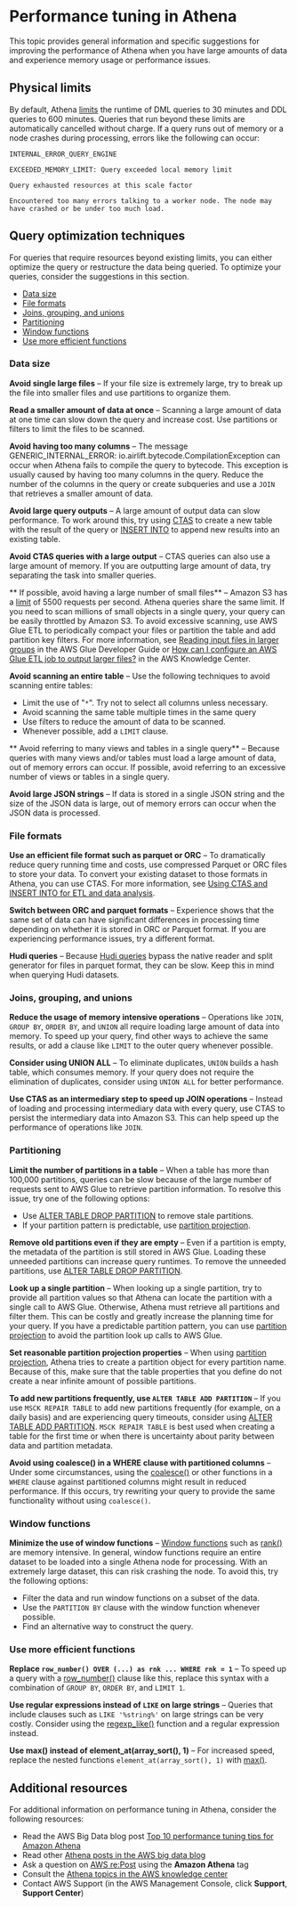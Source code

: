 # Performance tuning in Athena<a name="performance-tuning"></a>

This topic provides general information and specific suggestions for improving the performance of Athena when you have large amounts of data and experience memory usage or performance issues\.

## Physical limits<a name="performance-tuning-physical-limits"></a>

By default, Athena [limits](service-limits.md) the runtime of DML queries to 30 minutes and DDL queries to 600 minutes\. Queries that run beyond these limits are automatically cancelled without charge\. If a query runs out of memory or a node crashes during processing, errors like the following can occur:

```
INTERNAL_ERROR_QUERY_ENGINE
```

```
EXCEEDED_MEMORY_LIMIT: Query exceeded local memory limit
```

```
Query exhausted resources at this scale factor
```

```
Encountered too many errors talking to a worker node. The node may have crashed or be under too much load.
```

## Query optimization techniques<a name="performance-tuning-query-optimization-techniques"></a>

For queries that require resources beyond existing limits, you can either optimize the query or restructure the data being queried\. To optimize your queries, consider the suggestions in this section\.
+ [Data size](#performance-tuning-data-size)
+ [File formats](#performance-tuning-file-formats)
+ [Joins, grouping, and unions](#performance-tuning-joins-grouping-and-unions)
+ [Partitioning](#performance-tuning-partitioning)
+ [Window functions](#performance-tuning-window-functions)
+ [Use more efficient functions](#performance-tuning-use-more-efficient-functions)

### Data size<a name="performance-tuning-data-size"></a>

**Avoid single large files** – If your file size is extremely large, try to break up the file into smaller files and use partitions to organize them\.

**Read a smaller amount of data at once** – Scanning a large amount of data at one time can slow down the query and increase cost\. Use partitions or filters to limit the files to be scanned\.

**Avoid having too many columns** – The message GENERIC\_INTERNAL\_ERROR: io\.airlift\.bytecode\.CompilationException can occur when Athena fails to compile the query to bytecode\. This exception is usually caused by having too many columns in the query\. Reduce the number of the columns in the query or create subqueries and use a `JOIN` that retrieves a smaller amount of data\.

**Avoid large query outputs** – A large amount of output data can slow performance\. To work around this, try using [CTAS](create-table-as.md) to create a new table with the result of the query or [INSERT INTO](insert-into.md) to append new results into an existing table\.

**Avoid CTAS queries with a large output** – CTAS queries can also use a large amount of memory\. If you are outputting large amount of data, try separating the task into smaller queries\.

** If possible, avoid having a large number of small files** – Amazon S3 has a [limit](https://docs.aws.amazon.com/AmazonS3/latest/dev/optimizing-performance.html) of 5500 requests per second\. Athena queries share the same limit\. If you need to scan millions of small objects in a single query, your query can be easily throttled by Amazon S3\. To avoid excessive scanning, use AWS Glue ETL to periodically compact your files or partition the table and add partition key filters\. For more information, see [Reading input files in larger groups](https://docs.aws.amazon.com/glue/latest/dg/grouping-input-files.html) in the AWS Glue Developer Guide or [How can I configure an AWS Glue ETL job to output larger files?](http://aws.amazon.com/premiumsupport/knowledge-center/glue-job-output-large-files/) in the AWS Knowledge Center\.

**Avoid scanning an entire table** – Use the following techniques to avoid scanning entire tables:
+ Limit the use of "`*`"\. Try not to select all columns unless necessary\.
+ Avoid scanning the same table multiple times in the same query
+ Use filters to reduce the amount of data to be scanned\.
+ Whenever possible, add a `LIMIT` clause\.

** Avoid referring to many views and tables in a single query** – Because queries with many views and/or tables must load a large amount of data, out of memory errors can occur\. If possible, avoid referring to an excessive number of views or tables in a single query\.

**Avoid large JSON strings** – If data is stored in a single JSON string and the size of the JSON data is large, out of memory errors can occur when the JSON data is processed\.

### File formats<a name="performance-tuning-file-formats"></a>

**Use an efficient file format such as parquet or ORC** – To dramatically reduce query running time and costs, use compressed Parquet or ORC files to store your data\. To convert your existing dataset to those formats in Athena, you can use CTAS\. For more information, see [Using CTAS and INSERT INTO for ETL and data analysis](ctas-insert-into-etl.md)\.

**Switch between ORC and parquet formats** – Experience shows that the same set of data can have significant differences in processing time depending on whether it is stored in ORC or Parquet format\. If you are experiencing performance issues, try a different format\.

**Hudi queries** – Because [Hudi queries](querying-hudi.md) bypass the native reader and split generator for files in parquet format, they can be slow\. Keep this in mind when querying Hudi datasets\.

### Joins, grouping, and unions<a name="performance-tuning-joins-grouping-and-unions"></a>

**Reduce the usage of memory intensive operations** – Operations like `JOIN`, `GROUP BY`, `ORDER BY`, and `UNION` all require loading large amount of data into memory\. To speed up your query, find other ways to achieve the same results, or add a clause like `LIMIT` to the outer query whenever possible\.

**Consider using UNION ALL** – To eliminate duplicates, `UNION` builds a hash table, which consumes memory\. If your query does not require the elimination of duplicates, consider using `UNION ALL` for better performance\.

**Use CTAS as an intermediary step to speed up JOIN operations** – Instead of loading and processing intermediary data with every query, use CTAS to persist the intermediary data into Amazon S3\. This can help speed up the performance of operations like `JOIN`\.

### Partitioning<a name="performance-tuning-partitioning"></a>

**Limit the number of partitions in a table** – When a table has more than 100,000 partitions, queries can be slow because of the large number of requests sent to AWS Glue to retrieve partition information\. To resolve this issue, try one of the following options:
+ Use [ALTER TABLE DROP PARTITION](alter-table-drop-partition.md) to remove stale partitions\.
+ If your partition pattern is predictable, use [partition projection](partition-projection.md)\.

**Remove old partitions even if they are empty** – Even if a partition is empty, the metadata of the partition is still stored in AWS Glue\. Loading these unneeded partitions can increase query runtimes\. To remove the unneeded partitions, use [ALTER TABLE DROP PARTITION](alter-table-drop-partition.md)\.

**Look up a single partition** – When looking up a single partition, try to provide all partition values so that Athena can locate the partition with a single call to AWS Glue\. Otherwise, Athena must retrieve all partitions and filter them\. This can be costly and greatly increase the planning time for your query\. If you have a predictable partition pattern, you can use [partition projection](partition-projection.md) to avoid the partition look up calls to AWS Glue\.

**Set reasonable partition projection properties** – When using [partition projection](partition-projection.md), Athena tries to create a partition object for every partition name\. Because of this, make sure that the table properties that you define do not create a near infinite amount of possible partitions\.

**To add new partitions frequently, use `ALTER TABLE ADD PARTITION`** – If you use `MSCK REPAIR TABLE` to add new partitions frequently \(for example, on a daily basis\) and are experiencing query timeouts, consider using [ALTER TABLE ADD PARTITION](alter-table-add-partition.md)\. `MSCK REPAIR TABLE` is best used when creating a table for the first time or when there is uncertainty about parity between data and partition metadata\.

**Avoid using coalesce\(\) in a WHERE clause with partitioned columns** – Under some circumstances, using the [coalesce\(\)](https://prestodb.io/docs/0.217/functions/conditional.html#coalesce) or other functions in a `WHERE` clause against partitioned columns might result in reduced performance\. If this occurs, try rewriting your query to provide the same functionality without using `coalesce()`\.

### Window functions<a name="performance-tuning-window-functions"></a>

**Minimize the use of window functions** – [Window functions](https://prestodb.io/docs/0.217/functions/window.html) such as [rank\(\)](https://prestodb.io/docs/0.217/functions/window.html#rank) are memory intensive\. In general, window functions require an entire dataset to be loaded into a single Athena node for processing\. With an extremely large dataset, this can risk crashing the node\. To avoid this, try the following options:
+ Filter the data and run window functions on a subset of the data\.
+ Use the `PARTITION BY` clause with the window function whenever possible\.
+ Find an alternative way to construct the query\.

### Use more efficient functions<a name="performance-tuning-use-more-efficient-functions"></a>

**Replace `row_number() OVER (...) as rnk ... WHERE rnk = 1`** – To speed up a query with a [row\_number\(\)](https://prestodb.io/docs/0.217/functions/window.html#row_number) clause like this, replace this syntax with a combination of `GROUP BY`, `ORDER BY`, and `LIMIT 1`\.

**Use regular expressions instead of `LIKE` on large strings** – Queries that include clauses such as `LIKE '%string%'` on large strings can be very costly\. Consider using the [regexp\_like\(\)](https://prestodb.io/docs/0.217/functions/regexp.html#regexp_like) function and a regular expression instead\.

**Use max\(\) instead of element\_at\(array\_sort\(\), 1\)** – For increased speed, replace the nested functions `element_at(array_sort(), 1)` with [max\(\)](https://prestodb.io/docs/0.217/functions/aggregate.html#max)\.

## Additional resources<a name="performance-tuning-additional-resources"></a>

For additional information on performance tuning in Athena, consider the following resources:
+ Read the AWS Big Data blog post [Top 10 performance tuning tips for Amazon Athena](http://aws.amazon.com/blogs/big-data/top-10-performance-tuning-tips-for-amazon-athena/)
+ Read other [Athena posts in the AWS big data blog](http://aws.amazon.com/blogs/big-data/tag/amazon-athena/) 
+ Ask a question on [AWS re:Post](https://repost.aws/tags/TA78iVOM7gR62_QqDe2-CmiA/amazon-athena) using the **Amazon Athena** tag
+ Consult the [Athena topics in the AWS knowledge center](https://aws.amazon.com/premiumsupport/knowledge-center/#Amazon_Athena) 
+ Contact AWS Support \(in the AWS Management Console, click **Support**, **Support Center**\)